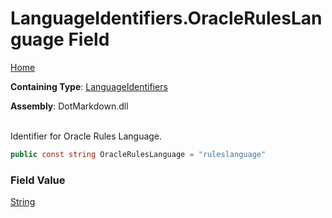 # LanguageIdentifiers\.OracleRulesLanguage Field

[Home](../../../README.md)

**Containing Type**: [LanguageIdentifiers](../README.md)

**Assembly**: DotMarkdown\.dll

\
Identifier for Oracle Rules Language\.

```csharp
public const string OracleRulesLanguage = "ruleslanguage"
```

### Field Value

[String](https://docs.microsoft.com/en-us/dotnet/api/system.string)

